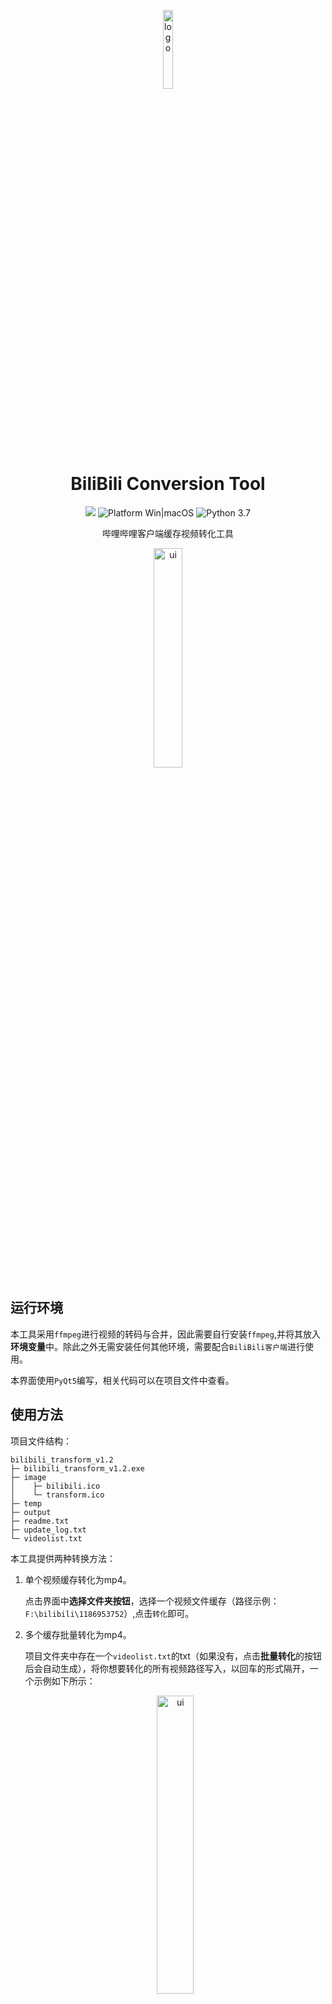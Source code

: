 <p align="center">
  <img width="18%" align="center" src="https://z4a.net/images/2023/07/07/transform.png" alt="logo">
</p>
  <h1 align="center">
  BiliBili Conversion Tool
</h1>
<p align="center">
<img src="https://img.shields.io/badge/Version-v1.2-green?style=flat&logo">
<img src="https://img.shields.io/badge/Platform-Win|macOS-blue?color=#4ec820" alt="Platform Win|macOS"/>
<img src="https://img.shields.io/badge/Python-3.7%20-blue?color=#4ec820" alt="Python 3.7"/>
</p>
<p align="center">
  哔哩哔哩客户端缓存视频转化工具
</p>


<p align="center">
  <img width="30%" align="center" src="https://z4a.net/images/2023/07/07/ui.png" alt="ui">
</p>

## 运行环境

本工具采用`ffmpeg`进行视频的转码与合并，因此需要自行安装`ffmpeg`,并将其放入**环境变量**中。除此之外无需安装任何其他环境，需要配合`BiliBili客户端`进行使用。

本界面使用`PyQt5`编写，相关代码可以在项目文件中查看。

## 使用方法

项目文件结构：

```Dir Tree
bilibili_transform_v1.2
├─ bilibili_transform_v1.2.exe
├─ image
│    ├─ bilibili.ico
│    └─ transform.ico
├─ temp
├─ output
├─ readme.txt
├─ update_log.txt
└─ videolist.txt
```

本工具提供两种转换方法：

1. 单个视频缓存转化为mp4。

   点击界面中**选择文件夹按钮**，选择一个视频文件缓存（路径示例：`F:\bilibili\1186953752`）,点击`转化`即可。

2. 多个缓存批量转化为mp4。

   项目文件夹中存在一个`videolist.txt`的txt（如果没有，点击**批量转化**的按钮后会自动生成），将你想要转化的所有视频路径写入，以回车的形式隔开，一个示例如下所示：

   <p align="center">
     <img width="35%" align="center" src="https://z4a.net/images/2023/07/07/videolist_example.png" alt="ui">
   </p>

   保存后，点击**批量转化**按钮即可。

   > 转化后的视频文件都存在项目的**output文件夹**中，点击**输出文件夹**即可直接打开。
3. 项目文件夹解释
    * image - 存储图像的文件夹
    * temp - 存储转化过程中的临时文件，转化完成后会自动删除
    * output - 存储转化后视频的文件夹
    * videolist.txt - 存储批量转化视频的路径，如果不存在，点击批量转化按钮后会自动生成
    * update_log.txt - 更新日志

## 更新日志

* v1.0
  * 自动完成视频缓存转化
  * 实现批量视频缓存文件转化


* v1.1

  * 修复因为视频标题空格导致的转化失败

  * 修复1080p以下画质转化失败的情况

  * 更改应用图标，防止与客户端弄混

  * 改进转码时的错误捕捉

- v1.2

  * 更新替换规则，将常见字符“ ”、“\\”、“:”、“\”、“<”、“>”、“=”、“|”替换

  * 应用添加全局拉伸效果

  * 优化批量转化的过程展示

## 注意事项

由于本人水平有限，考虑的情况不够周到，测试时在大部分场景应该是没问题的，但也可能存在疏漏。另外非官方开发的工具都具有时效性，可能会出现一些转化不了的情况。出现问题请留言，最后**祝大家使用愉快**。

Copyright © 2023 by gcnanmu.
